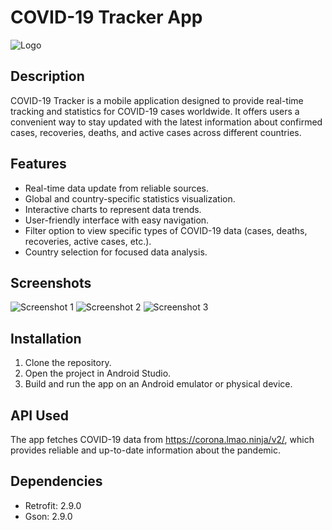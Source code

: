 ﻿# COVID-19 Tracker App

![Logo](C:\Users\DELL\AndroidStudioProjects\Covid19Tracker\app\src\debug\assets\4.jpg)

## Description

COVID-19 Tracker is a mobile application designed to provide real-time tracking and statistics for COVID-19 cases worldwide. It offers users a convenient way to stay updated with the latest information about confirmed cases, recoveries, deaths, and active cases across different countries.

## Features

- Real-time data update from reliable sources.
- Global and country-specific statistics visualization.
- Interactive charts to represent data trends.
- User-friendly interface with easy navigation.
- Filter option to view specific types of COVID-19 data (cases, deaths, recoveries, active cases, etc.).
- Country selection for focused data analysis.

## Screenshots

![Screenshot 1](C:\Users\DELL\AndroidStudioProjects\Covid19Tracker\app\src\debug\assets\1.jpg)
![Screenshot 2](C:\Users\DELL\AndroidStudioProjects\Covid19Tracker\app\src\debug\assets\2.jpg)
![Screenshot 3](C:\Users\DELL\AndroidStudioProjects\Covid19Tracker\app\src\debug\assets\3.jpg)

## Installation

1. Clone the repository.
2. Open the project in Android Studio.
3. Build and run the app on an Android emulator or physical device.

## API Used

The app fetches COVID-19 data from https://corona.lmao.ninja/v2/, which provides reliable and up-to-date information about the pandemic.

## Dependencies

- Retrofit: 2.9.0
- Gson: 2.9.0

